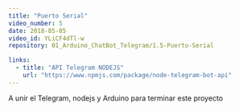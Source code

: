 ```yaml
---
title: "Puerto Serial"
video_number: 5
date: 2018-05-05
video_id: YLiCF4dTl-w
repository: 01_Arduino_ChatBot_Telegram/1.5-Puerto-Serial

links:
  - title: "API Telegram NODEJS"
    url: "https://www.npmjs.com/package/node-telegram-bot-api"
---
```


A unir el Telegram, nodejs y Arduino para terminar este proyecto
